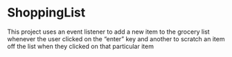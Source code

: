 # ShoppingList

This project uses an event listener to add a new item to the grocery list whenever the user clicked on the “enter” key and another to scratch an item off the list when they clicked on that particular item
